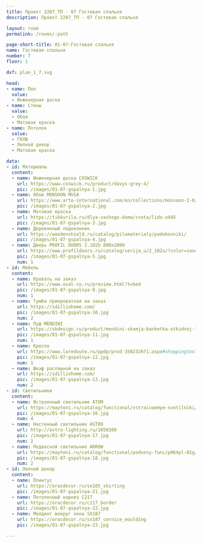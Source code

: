 ```yaml
---
title: Проект 2207_ТП - 07 Гостевая спальня
description: Проект 2207_ТП - 07 Гостевая спальня

layout: room
permalink: /rooms/:path

page-short-title: 01-07-Гостевая спальня
name: Гостевая спальня
number: 7
floor: 1

dxf: plan_1_7.svg

head:
- name: Пол
  value:
  - Инженерная доска
- name: Стены
  value:
  - Обои
  - Матовая краска
- name: Потолок
  value:
  - ГКЛВ
  - Лепной декор
  - Матовая краска

data:
- id: Материалы
  content:
  - name: Инженерная доска COSWICK
    url: https://www.coswick.ru/product/davys-grey-4/
    pic: /images/01-07-gspalnya-1.jpg
  - name: Обои MONSOON MUSA
    url: https://www.arte-international.com/en/collections/monsoon-2-0/musa/75003b
    pic: /images/01-07-gspalnya-2.jpg
  - name: Матовая краска
    url: https://tikkurila.ru/dlya-vashego-doma/cveta/lido-x445
    pic: /images/01-07-gspalnya-3.jpg
  - name: Деревянный подоконник
    url: https://woodenshield.ru/catalog/pilomaterialy/podokonniki/
    pic: /images/01-07-gspalnya-4.jpg
  - name: Дверь PROFIL DOORS 2.102U 800x2000
    url: https://www.profildoors.ru/catalog/serija_u/2_102u/?color=sand&glass=
    pic: /images/01-07-gspalnya-5.jpg
    num: 1
- id: Мебель
  content:
  - name: Кровать на заказ
    url: https://www.oval-co.ru/preview.html?t=bed
    pic: /images/01-07-gspalnya-9.jpg
    num: 1
  - name: Тумба прикроватная на заказ
    url: https://idilliohome.com/
    pic: /images/01-07-gspalnya-10.jpg
    num: 2
  - name: Пуф MENDINI
    url: https://skdesign.ru/product/mendini-skamja-banketka-otkidnoj-134-44-44-sm-2?pa_fabric=fog-2
    pic: /images/01-07-gspalnya-11.jpg
    num: 1
  - name: Кресло 
    url: https://www.laredoute.ru/ppdp/prod-350232671.aspx#shoppingtool=internalcampaign
    pic: /images/01-07-gspalnya-12.jpg
    num: 1
  - name: Шкаф распашной на заказ
    url: https://idilliohome.com/
    pic: /images/01-07-gspalnya-13.jpg
    num: 2
- id: Светильники
  content:
  - name: Встроенный светильник ATOM
    url: https://maytoni.ru/catalog/functional/vstraivaemye-svetilniki/dl024-2-02w/
    pic: /images/01-07-gspalnya-16.jpg
    num: 4
  - name: Настенный светильник ASTRO
    url: http://astro-lighting.ru/1058108
    pic: /images/01-07-gspalnya-17.jpg
    num: 2
  - name: Подвесной светильник ARROW
    url: https://maytoni.ru/catalog/functional/podvesy-func/p064pl-01g/
    pic: /images/01-07-gspalnya-18.jpg
    num: 2
- id: Лепной декор
  content:
  - name: Плинтус 
    url: https://oracdecor.ru/sx105_skirting
    pic: /images/01-07-gspalnya-21.jpg
  - name: Потолочный карниз C217
    url: https://oracdecor.ru/c217_border
    pic: /images/01-07-gspalnya-22.jpg
  - name: Молдинг вокруг окна SX187
    url: https://oracdecor.ru/sx187_cornice_moulding
    pic: /images/01-07-gspalnya-23.jpg

---
```

